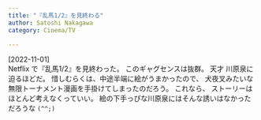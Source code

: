 ```yaml
---
title: "『乱馬1/2』を見終わる"
author: Satoshi Nakagawa
category: Cinema/TV

---
```


[2022-11-01]  
 Netflix で『乱馬1/2』を見終わった。
このギャグセンスは抜群。
天才 川原泉に迫るほどだ。
惜しむらくは、中途半端に絵がうまかったので、
犬夜叉みたいな無限トーナメント漫画を手掛けてしまったのだろう。
これなら、
ストーリーはほとんど考えなくっていい。
絵の下手っぴな川原泉にはそんな誘いはなかっただろうな `(^^;)`

